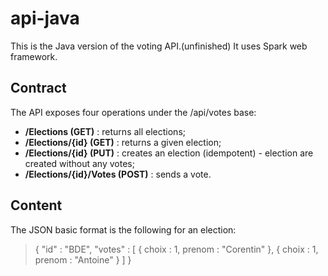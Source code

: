 # api-java
This is the Java version of the voting API.(unfinished)
It uses Spark web framework.

## Contract
The API exposes four operations under the /api/votes base:

- **/Elections (GET)** : returns all elections;
- **/Elections/{id} (GET)** : returns a given election;
- **/Elections/{id} (PUT)** : creates an election (idempotent) - election are created without any votes;
- **/Elections/{id}/Votes (POST)** : sends a vote.

## Content
The JSON basic format is the following for an election:
> {
>   "id" : "BDE",
>   "votes" : [
>      { choix : 1, prenom : "Corentin" },
>      { choix : 1, prenom : "Antoine" }
>   ]
> }
